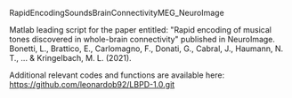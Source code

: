 RapidEncodingSoundsBrainConnectivityMEG_NeuroImage

Matlab leading script for the paper entitled:
"Rapid encoding of musical tones discovered in whole-brain connectivity" published in NeuroImage.
Bonetti, L., Brattico, E., Carlomagno, F., Donati, G., Cabral, J., Haumann, N. T., ... & Kringelbach, M. L. (2021).

Additional relevant codes and functions are available here: https://github.com/leonardob92/LBPD-1.0.git
